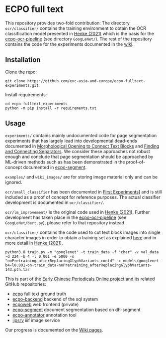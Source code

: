 # ECPO full text

This repository provides two-fold contribution: The directory `ocr/classifier/` contains the training environment to obtain the OCR classification model presented in [Henke (2021)](https://doi.org/10.11588/heidok.00030845) which is the basis for the [ecpo-ocr-pipeline](https://github.com/exc-asia-and-europe/ecpo-ocr-pipeline) (see directory `GoogLeNet/`). The rest of the repository contains the code for the experiments documented in the [wiki](https://github.com/exc-asia-and-europe/ecpo-fulltext-experiments/wiki). 

## Installation

Clone the repo:
```
git clone https://github.com/exc-asia-and-europe/ecpo-fulltext-experiments.git
```
Install requirements:
```
cd ecpo-fulltext-experiments
python -m pip install -r requirements.txt
```

## Usage

`experiments/` contains mainly undocumented code for page segmentation experiments that has largely lead into developmental dead-ends documented in [Morphological Opening to Connect Text Blocks](https://github.com/exc-asia-and-europe/ecpo-fulltext-experiments/wiki/Morphological-Opening-to-Connect-Text-Blocks) and [Finding and Connecting Separators](https://github.com/exc-asia-and-europe/ecpo-fulltext-experiments/wiki/Finding-and-Connecting-Separators). We consider these approaches not robust enough and conclude that page segmentation should be approached by ML-driven methods such as has been demonstrated in the proof-of-concept documented in [ecpo-segment](https://github.com/exc-asia-and-europe/ecpo-segment).

`examples/` and `wiki_images/` are for storing image material only and can be ignored.

`ocr/small_classifier` has been documented in [First Experiments](https://github.com/exc-asia-and-europe/ecpo-fulltext-experiments/wiki/First-Experiments)] and is still included as a proof of concept for reference purposes. The actual classifier development is documented in `ocr/classifier/`.

`ocr/lm_improvement/` is the original code used in [Henke (2021)](https://doi.org/10.11588/heidok.00030845). Further development has taken place in the [ecpo-ocr-pipeline](https://github.com/exc-asia-and-europe/ecpo-ocr-pipeline) (see `GoogLeNet/bert.py`), please refer to that repository instead.

`ocr/classifier/` contains the code used to cut text block images into single character images in order to obtain a training set as explained [here](https://github.com/exc-asia-and-europe/ecpo-fulltext-experiments/wiki/Extracting-Character-Images) and in more detail in [Henke (2021)](https://doi.org/10.11588/heidok.00030845).

```
python3.8 train.py -m "googlenet" -t train_data -f "char" -v val_data -d 224 -b 4 -l 0.001 -e 5000 -s "noPretraining_afterReplacingGlyphVariants_contd" -c models/googlenet-b4-l0.001-on-train_data-noPretraining_afterReplacingGlyphVariants-143.pth.tar
```



This is part of the [Early Chinese Periodicals Online project](https://uni-heidelberg.de/ecpo) and its related GitHub repositories:
- [ecpo](https://github.com/exc-asia-and-europe/ecpo) full text ground truth
- [ecpo-backend](https://github.com/exc-asia-and-europe/ECPO-backend) backend of the sql system
- [ecpoweb](https://github.com/exc-asia-and-europe/ecpoweb) web frontend (private)
- [ecpo-segment](https://github.com/exc-asia-and-europe/ecpo-segment) document segmentation based on dh-segment
- [ecpo-annotator](https://github.com/exc-asia-and-europe/ecpo-annotator) annotation tool
- [iipsrv](https://github.com/exc-asia-and-europe/iipsrv) iiif image service

Our progress is documented on the [Wiki pages](https://github.com/exc-asia-and-europe/ecpo-full-text/wiki).
